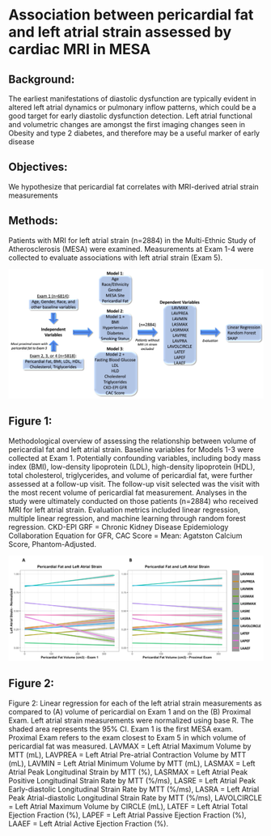 # Association between pericardial fat and left atrial strain assessed by cardiac MRI in MESA

## Background:
The earliest manifestations of diastolic dysfunction are typically evident in altered left atrial dynamics or pulmonary inflow patterns, which could be a good target for early diastolic dysfunction detection. Left atrial functional and volumetric changes are amongst the first imaging changes seen in Obesity and type 2 diabetes, and therefore may be a useful marker of early disease

## Objectives:
We hypothesize that pericardial fat correlates with MRI-derived atrial strain measurements

## Methods:
Patients with MRI for left atrial strain (n=2884) in the Multi-Ethnic Study of Atherosclerosis (MESA) were examined. Measurements at Exam 1-4 were collected to evaluate associations with left atrial strain (Exam 5).

![alt text](https://github.com/qahathaway/MESA_MRI_LA_Strain/blob/main/Figure_1.jpg)

## Figure 1:
Methodological overview of assessing the relationship between volume of pericardial fat and left atrial strain. Baseline variables for Models 1-3 were collected at Exam 1. Potentially confounding variables, including body mass index (BMI), low-density lipoprotein (LDL), high-density lipoprotein (HDL), total cholesterol, triglycerides, and volume of pericardial fat, were further assessed at a follow-up visit. The follow-up visit selected was the visit with the most recent volume of pericardial fat measurement. Analyses in the study were ultimately conducted on those patients (n=2884) who received MRI for left atrial strain. Evaluation metrics included linear regression, multiple linear regression, and machine learning through random forest regression. CKD-EPI GRF = Chronic Kidney Disease Epidemiology Collaboration Equation for GFR, CAC Score = Mean: Agatston Calcium Score, Phantom-Adjusted.

![alt text](https://github.com/qahathaway/MESA_MRI_LA_Strain/blob/main/Figure_2.jpg)

## Figure 2:
Figure 2: Linear regression for each of the left atrial strain measurements as compared to (A) volume of pericardial on Exam 1 and on the (B) Proximal Exam. Left atrial strain measurements were normalized using base R. The shaded area represents the 95% CI. Exam 1 is the first MESA exam. Proximal Exam refers to the exam closest to Exam 5 in which volume of pericardial fat was measured. LAVMAX = Left Atrial Maximum Volume by MTT (mL), LAVPREA = Left Atrial Pre-atrial Contraction Volume by MTT (mL), LAVMIN = Left Atrial Minimum Volume by MTT (mL), LASMAX = Left Atrial Peak Longitudinal Strain by MTT (%), LASRMAX = Left Atrial Peak Positive Longitudinal Strain Rate by MTT (%/ms), LASRE = Left Atrial Peak Early-diastolic Longitudinal Strain Rate by MTT (%/ms), LASRA = Left Atrial Peak Atrial-diastolic Longitudinal Strain Rate by MTT (%/ms), LAVOLCIRCLE = Left Atrial Maximum Volume by CIRCLE (mL), LATEF = Left Atrial Total Ejection Fraction (%), LAPEF = Left Atrial Passive Ejection Fraction (%), LAAEF = Left Atrial Active Ejection Fraction (%).

